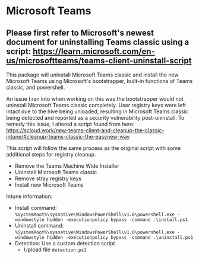 # Microsoft Teams
## **Please first refer to Microsoft's newest document for uninstalling Teams classic using a script: https://learn.microsoft.com/en-us/microsoftteams/teams-client-uninstall-script**
This package will uninstall Microsoft Teams classic and install the new Microsoft Teams using Microsoft's bootstrapper, built-in functions of Teams classic, and powershell.

An issue I ran into when working on this was the bootstrapper would not uninstall Microsoft Teams classic completely. User registry keys were left intact due to the hive being unloaded, resulting in Microsoft Teams classic being detected and reported as a security vulnerability post-uninstall.
To remedy this issue, I altered a script found from here: https://scloud.work/new-teams-client-and-cleanup-the-classic-intune/#cleanup-teams-classic-the-easynew-way

This script will follow the same process as the original script with some additional steps for registry cleanup.
- Remove the Teams Machine Wide Installer
- Uninstall Microsoft Teams classic
- Remove stray registry keys
- Install new Microsoft Teams

Intune information:
- Install command: ```%SystemRoot%\sysnative\WindowsPowerShell\v1.0\powershell.exe -windowstyle hidden -executionpolicy bypass -command .\install.ps1```
- Uninstall command: ```%SystemRoot%\sysnative\WindowsPowerShell\v1.0\powershell.exe -windowstyle hidden -executionpolicy bypass -command .\uninstall.ps1```
- Detection: Use a custom detection script
  - Upload file ```detection.ps1```
